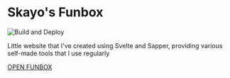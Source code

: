 # Skayo's Funbox

![Build and Deploy](https://github.com/Skayo/Funbox/workflows/Build%20and%20Deploy/badge.svg)

Little website that I've created using Svelte and Sapper, providing various self-made tools that I use regularly

[OPEN FUNBOX](https://tools.skayo.dev)
